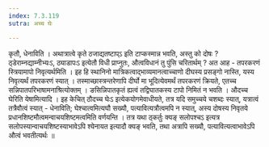 ```yaml
---
index: 7.3.119
sutra: अच्च घेः

---
```

 कृतौ, धेनाविति । अथात्रात्वे कृते ठजाद्यतष्टाप्ऽ इति टाप्कस्मान्न भवति, अस्तु को दोषः ? ठ्डेराम्नद्याम्नीभ्यःऽ, ठ्याडापःऽ इत्येतौ विधी प्राप्नुतः, औत्वविधानं तु पुंसि चरितार्थम् ? अत आह - तपरकरणं स्त्रियामापो निवृत्यर्थमिति । इह हि स्थानिनो मात्रिकत्वाद्भाव्यमानत्वाच्चाणो दीघस्य प्रसङ्गो नास्ति, यस्य निवृत्यर्थं तपरकरणं स्यात् । तस्माच्छास्त्रन्तरेणापि दीर्घो मा भूदित्येवमर्थं तपरकरणं क्रियते, एतच्च सन्निपातपरिभाषामनाश्रित्योक्तम् । ङसिन्निपातकृतं ह्यत्वं तद्विघातकस्य टापो निमितं न भवति । औदच्च घेरिति येषामित्यादि । इह केचित् ठौदच्च घेःऽ इत्येकयोगमेवाधीयते, तत्र यदि समुच्चये चशब्दः स्यात्, यत्रात्वं तत्रैवौत्वं स्यात् - धेनाविति; घेश्चात्वमित्यघौ सख्यौ, पत्यावित्यत्रौत्वमपि न स्यात्, अस्य दोषस्य निवृतये प्रधानशिष्टमौत्वमन्वाचयशिष्टमत्वमिति वर्णयन्ति । तत्र यथा ठ्कर्तुः क्यङ् सलोपश्चऽ इत्यत्र सलोपस्यान्वाचयशिष्टस्याभावेऽपि श्येनायत इत्यादौ क्यङ् भवति, तथा अत्रापि सख्यौ, पत्यावित्यत्वाभावेऽपि औत्वं भवतीत्यर्थः ॥